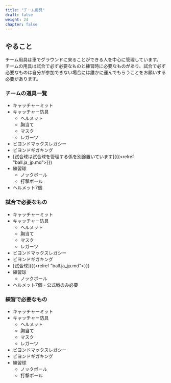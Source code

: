 ```yaml
---
title: "チーム用具"
draft: false
weight: 24
chapter: false
---
```


## やること

チーム用具は車でグラウンドに来ることができる人を中心に管理しています。
チームの用具は試合で必ず必要なものと練習時に必要なものがあり、試合で必ず必要なものは自分が参加できない場合には誰かに運んでもらうことをお願いする必要があります。

### チームの道具一覧

- キャッチャーミット
- キャッチャー防具
  - ヘルメット
  - 胸当て
  - マスク
  - レガーツ
- ビヨンドマックスレガシー
- ビヨンドギガキング
- [試合球は試合球を管理する係を別途置いています]({{<relref "ball.ja_jp.md">}})
- 練習球
  - ノックボール
  - 打撃ボール
- ヘルメット7個

### 試合で必要なもの

- キャッチャーミット
- キャッチャー防具
  - ヘルメット
  - 胸当て
  - マスク
  - レガーツ
- ビヨンドマックスレガシー
- ビヨンドギガキング
- [試合球]({{<relref "ball.ja_jp.md">}})
- 練習球
  - ノックボール
- ヘルメット7個 - 公式戦のみ必要

### 練習で必要なもの

- キャッチャーミット
- キャッチャー防具
  - ヘルメット
  - 胸当て
  - マスク
  - レガーツ
- ビヨンドマックスレガシー
- ビヨンドギガキング
- 練習球
  - ノックボール
  - 打撃ボール
